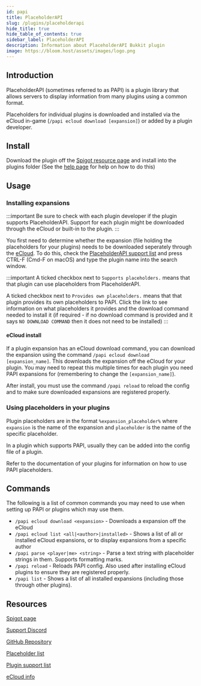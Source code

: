 ```yaml
---
id: papi
title: PlaceholderAPI
slug: /plugins/placeholderapi
hide_title: true
hide_table_of_contents: true
sidebar_label: PlaceholderAPI
description: Information about PlaceholderAPI Bukkit plugin
image: https://bloom.host/assets/images/logo.png
---
```



## Introduction

PlaceholderAPI (sometimes referred to as PAPI) is a plugin library that allows servers to display information from many plugins using a common format. 

Placeholders for individual plugins is downloaded and installed via the eCloud in-game (`/papi ecloud download [expansion]`) or added by a plugin developer.

## Install

Download the plugin off the [Spigot resource page](https://www.spigotmc.org/resources/placeholderapi.6245/) and install into the plugins folder (See the [help page](/installing-plugins) for help on how to do this)

## Usage

### Installing expansions

:::important
Be sure to check with each plugin developer if the plugin supports PlaceholderAPI.
Support for each plugin might be downloaded through the eCloud or built-in to the plugin.
:::

You first need to determine whether the expansion (file holding the placeholders for your plugins) needs to be downloaded seperately through the [eCloud](https://api.extendedclip.com/home/). To do this, check the [PlaceholderAPI support list](https://github.com/PlaceholderAPI/PlaceholderAPI/wiki/Plugins-using-PlaceholderAPI) and press CTRL-F (Cmd-F on macOS) and type the plugin name into the search window.

:::important
A ticked checkbox next to `Supports placeholders.` means that that plugin can use placeholders from PlaceholderAPI.

A ticked checkbox next to `Provides own placeholders.` means that that plugin provides its own placeholders to PAPI. Click the link to see information on what placeholders it provides and the download command needed to install it (if required - if no download command is provided and it says `NO DOWNLOAD COMMAND` then it does not need to be installed)
:::

#### eCloud install

If a plugin expansion has an eCloud download command, you can download the expansion using the command `/papi ecloud download [expansion_name]`. This downloads the expansion off the eCloud for your plugin. You may need to repeat this multiple times for each plugin you need PAPI expansions for (remembering to change the `[expansion_name]`).

After install, you must use the command `/papi reload` to reload the config and to make sure downloaded expansions are registered properly.

### Using placeholders in your plugins

Plugin placeholders are in the format `%expansion_placeholder%` where `expansion` is the name of the expansion and `placeholder` is the name of the specific placeholder.

In a plugin which supports PAPI, usually they can be added into the config file of a plugin.

Refer to the documentation of your plugins for information on how to use PAPI placeholders.

## Commands

The following is a list of common commands you may need to use when setting up PAPI or plugins which may use them.

- `/papi ecloud download <expansion>` - Downloads a expansion off the eCloud 
- `/papi ecloud list <all|<author>|installed>` - Shows a list of all or installed eCloud expansions, or to display expansions from a specific author  
- `/papi parse <player|me> <string>` - Parse a text string with placeholder strings in them. Supports formatting marks.
- `/papi reload` - Reloads PAPI config. Also used after installing eCloud plugins to ensure they are registered properly.
- `/papi list` - Shows a list of all installed expansions (including those through other plugins).



## Resources
[Spigot page](https://github.com/PlaceholderAPI/PlaceholderAPI)

[Support Discord](https://discord.gg/FtArYRQ)

[GitHub Repository](https://github.com/PlaceholderAPI/PlaceholderAPI)

[Placeholder list](https://github.com/PlaceholderAPI/PlaceholderAPI/wiki/Placeholders)

[Plugin support list](https://github.com/PlaceholderAPI/PlaceholderAPI/wiki/Plugins-using-PlaceholderAPI)

[eCloud info](https://api.extendedclip.com/home/)
